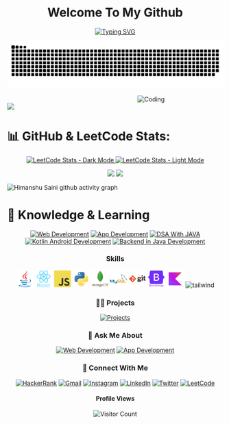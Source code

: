 <h1 align="center">
Welcome To My Github
  </h1>
<div align="center">

[![Typing SVG](https://readme-typing-svg.demolab.com?font=Fira+Code&weight=900&size=26&duration=3000&pause=500&color=33ff55&background=2A2E3425&center=true&vCenter=true&&lines=Hello!+I'm+Himanshu;App+Developer;Open-Source+Contributor;UI+Designer;Programmer;Problem+Solving)](https://git.io/typing-svg)

</div>
<div align=center>
<picture>
  <source
    media="(prefers-color-scheme: dark)"
    srcset="https://raw.githubusercontent.com/platane/snk/output/github-contribution-grid-snake-dark.svg"
  />
  <source
    media="(prefers-color-scheme: light)"
    srcset="https://raw.githubusercontent.com/platane/snk/output/github-contribution-grid-snake.svg"
  />
  <img
    alt="github contribution grid snake animation"
    src="https://raw.githubusercontent.com/platane/snk/output/github-contribution-grid-snake.svg"
  />
</picture>
</div>

<img align="right" alt="Coding" width="200" src="https://i.giphy.com/media/mQ8l6sRbzPKo0/giphy.webp"><br>
![](https://github-readme-stats.vercel.app/api/top-langs/?username=psjhimanshu&theme=radical&hide_border=false&include_all_commits=true&count_private=true&layout=compact)


# 📊 GitHub & LeetCode Stats:
<div align=center>

<!-- LeetCode Stats - Dark Mode -->
<a href="https://leetcode.com/psjhimanshu#gh-dark-mode-only">
  <img src="https://leetcard.jacoblin.cool/psjhimanshu?theme=transparent&font=Noto%20Serif%20Sinhala&ext=heatmap&border=2&radius=20#gh-dark-mode-only" width="800" height="250" alt="LeetCode Stats - Dark Mode" />
</a>

<!-- LeetCode Stats - Light Mode -->
<a href="https://leetcode.com/psjhimanshu#gh-light-mode-only">
  <img src="https://leetcard.jacoblin.cool/psjhimanshu?theme=wtf&font=Noto%20Serif%20Sinhala&ext=heatmap&border=2&radius=20#gh-light-mode-only" width="800" height="250" alt="LeetCode Stats - Light Mode" />
</a>

  
![](https://github-readme-stats.vercel.app/api?username=psjhimanshu&theme=radical&hide_border=false&include_all_commits=true&count_private=true)
![](https://github-readme-streak-stats.herokuapp.com/?user=psjhimanshu&theme=radical&hide_border=false)


</div>
<img src="https://github-readme-activity-graph.vercel.app/graph?username=psjhimanshu&theme=merko" alt="Himanshu Saini github activity graph"/>

# 🌱 Knowledge & Learning
<div align="center">
  <a href="your_link_here"><img src="https://img.shields.io/badge/Web%20Development-0078D4?style=plastic" alt="Web Development"></a>
  <a href="your_link_here"><img src="https://img.shields.io/badge/App%20Development-800080?style=plastic" alt="App Development"></a>
  <a href="your_link_here"><img src="https://img.shields.io/badge/DSA%20With%20JAVA-%23ED8B00.svg?style=plastic&logo=java&logoColor=white" alt="DSA With JAVA"></a>
  <a href="your_link_here"><img src="https://img.shields.io/badge/Kotlin%20Android%20Development-%230095D5.svg?style=plastic&logo=kotlin&logoColor=white" alt="Kotlin Android Development"></a>
  <a href="your_link_here"><img src="https://img.shields.io/badge/Backend%20in%20Java%20Development-%2343853D.svg?style=plastic&logo=node.js&logoColor=white" alt="Backend in Java Development"></a>
</div>

<!-- Skills Section -->
<h3 align="center">Skills</h3>
<div align="center">
  <img src="https://raw.githubusercontent.com/devicons/devicon/master/icons/java/java-original.svg" alt="java" width="40" height="40"/>
  <img src="https://raw.githubusercontent.com/devicons/devicon/master/icons/react/react-original-wordmark.svg" alt="react" width="40" height="40"/>
  <img src="https://raw.githubusercontent.com/devicons/devicon/master/icons/javascript/javascript-original.svg" alt="javascript" width="40" height="40"/>
  <img src="https://raw.githubusercontent.com/devicons/devicon/master/icons/python/python-original.svg" alt="python" width="40" height="40"/>
  <img src="https://raw.githubusercontent.com/devicons/devicon/master/icons/mongodb/mongodb-original-wordmark.svg" alt="mongodb" width="40" height="40"/>
  <img src="https://raw.githubusercontent.com/devicons/devicon/master/icons/mysql/mysql-original-wordmark.svg" alt="mysql" width="40" height="40"/>
  <img src="https://raw.githubusercontent.com/devicons/devicon/master/icons/git/git-original-wordmark.svg" alt="git" width="40" height="40"/>
  <img src="https://raw.githubusercontent.com/devicons/devicon/master/icons/bootstrap/bootstrap-plain-wordmark.svg" alt="bootstrap" width="40" height="40"/>
  <img src="https://raw.githubusercontent.com/devicons/devicon/master/icons/kotlin/kotlin-original.svg" alt="kotlin" width="40" height="40"/>
  <img src="https://www.vectorlogo.zone/logos/tailwindcss/tailwindcss-icon.svg" alt="tailwind" width="40" height="40"/>
</div>

<!-- Projects and Contact Section -->
<div align="center">
  <h3>👨‍💻 Projects</h3>
  <a href="https://github.com/psjhimanshu"><img src="https://img.shields.io/badge/View_My_GitHub_Profile-psjhimanshu-black?style=plastic&logo=github" alt="Projects"></a>
  
  <h3>💬 Ask Me About</h3>
  <a href="your_link_here"><img src="https://img.shields.io/badge/Web%20Development-0078D4?style=plastic" alt="Web Development"></a>
  <a href="your_link_here"><img src="https://img.shields.io/badge/App%20Development-FF6F61?style=plastic" alt="App Development"></a>

  <h3>🔗 Connect With Me</h3>
  <a href="https://www.hackerrank.com/profile/crackerhimansh"><img src="https://img.shields.io/badge/HackerRank-%23000000.svg?style=plastic&logo=linktree&logoColor=white" alt="HackerRank"></a>
  <a href="mailto:crackerhimansh@gmail.com"><img src="https://img.shields.io/badge/Contact%20Me-blue?style=for-the-badge&logo=gmail" alt="Gmail"></a>
  <a href="https://www.instagram.com/himansh2004/"><img src="https://img.shields.io/badge/Instagram-%23E4405F.svg?logo=Instagram&logoColor=white" alt="Instagram"></a>
  <a href="https://www.linkedin.com/in/himanshu-saini-java-developer/"><img src="https://img.shields.io/badge/LinkedIn-%230077B5.svg?logo=linkedin&logoColor=white" alt="LinkedIn"></a>
  <a href="https://x.com/Cracker_himansh"><img src="https://img.shields.io/badge/Twitter-%231DA1F2.svg?logo=Twitter&logoColor=white" alt="Twitter"></a>
  <a href="https://leetcode.com/u/psjhimanshu/"><img src="https://img.shields.io/badge/LeetCode-100+-brightgreen.svg?style=plastic&logo=leetcode" alt="LeetCode"></a>
</div>


<p align="center">
<h4 align="center">Profile Views</h4>
<p align="center">
<img src="https://profile-counter.glitch.me/{psjhimanshu}/count.svg" alt="Visitor Count" />
</p>
</p>

